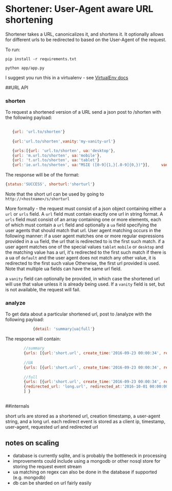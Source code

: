 # Shortener: User-Agent aware URL shortening

Shortener takes a URL, canonicalizes it, and shortens it.  It optionally allows for different urls to be redirected to based on the User-Agent of the request.

To run:

`pip install -r requirements.txt`

`python app/app.py`

I suggest you run this in a virtualenv  - see [VirtualEnv docs](http://docs.python-guide.org/en/latest/dev/virtualenvs/)

##URL API
### shorten
 To request a shortened version of a URL send a json post to /shorten with the following payload:
 ```javascript
    
    {url: 'url.to/shorten'}
     
    {url:'url.to/shorten',vanity:'my-vanity-url'}
 
    {urls:[{url: 'url.to/shorten', ua:'desktop'},
    {url: 'm.url.to/shorten', ua:'mobile'}, 
    {url: 't.url.to/shorten', ua:'tablet'}
    {url:'ie.url.to/shorten', ua:"MSIE ([0-9]{1,}[.0-9]{0,})"}],     vanity: 'my-vanity-url'}
```

 The response will be of the format:
 
 ```javascript
 {status:'SUCCESS', shorturl:'shorturl'}
 ```
 Note that the short url can be used by going to `http://<hostname>/s/shorturl`
 
 More formally  - the request must consist of a json object containing either a `url` or `urls` field.  A `url` field must contain exactly one url in string format.
 A `urls` field must consist of an array containing one or more elements, each of which must contain a `url` field and optionally a `ua` field specifying the user agents that should match that url.
 User agent matching occurs in the following manner:
  if a user agent matches one or more regular expressions provided in a `ua` field, the url that is redirected to is the first such match.
  if a user agent matches one of the special values `tablet` `mobile` or `desktop` and the matching value has a url, it's redirected to the first such match
  if there is a ua of `default` and the user agent does not match any other value, it is redirected to the first such value
  Otherwise, the first url provided is used.
Note that multiple ua fields can have the same url field.

a `vanity` field can optionally be provided, in which case the shortened url will use that value unless it is already being used. 
If a `vanity` field is set, but is not available, the request will fail.

### analyze
   To get data about a particular shortened url, post to /analyze with the following payload:
```javascript
            {detail: 'summary|ua|full'} 
```
     
   The response will contain:
```javascript
        //summary
        {urls: [{url:'short.url', create_time:'2016-09-23 00:00:34', redirects: 102} ] }
     
        //UA
        {urls: [{url:'short.url', create_time:'2016-09-23 00:00:34', redirects: [{'ua_pattern':'tablet', redirects:102}, {ua_pattern:'mobile', redirects:100}]} ] }
        
        //full
        {urls: [{url:'short.url', create_time:'2016-09-23 00:00:34', redirects: [ 
        {redirected_url: 'long.url', redirected_at:'2016-10-01 00:00:00', client_ip:'192.168.2.2', client_ua:'Mozilla ....'}
        ] }
     
```
     
##internals
 
 short urls are stored as a shortened url, creation timestamp, a user-agent string, and a long url.
 each redirect event is stored as a client ip, timestamp, user-agent, requested url and redirected url
 
 
## notes on scaling
  - database is currently sqlite, and is probably the bottleneck in processing
  - improvements could include using a mongodb or other nosql store for storing the request event stream
  - ua matching on regex can also be done in the database if supported (e.g. mongodb)
  - db can be sharded on url fairly easily